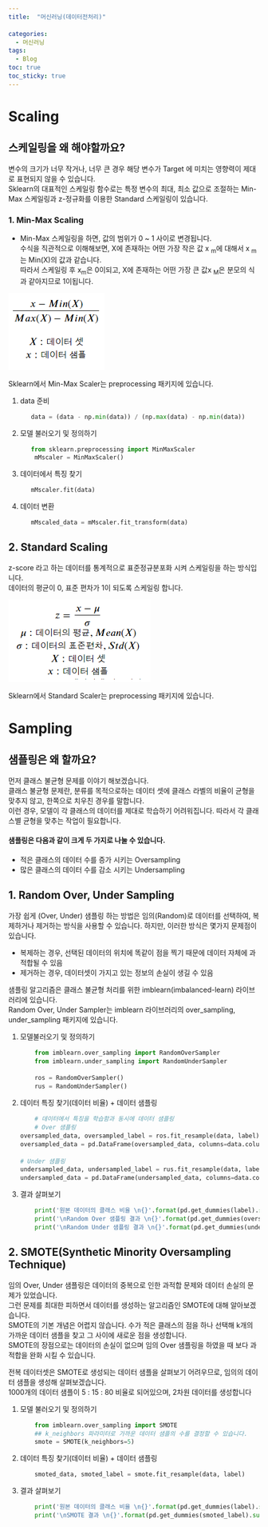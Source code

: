 ```yaml
---
title:  "머신러닝(데이터전처리)"

categories:
  - 머신러닝
tags:
  - Blog
toc: true
toc_sticky: true
---
```


# Scaling

## 스케일링을 왜 해야할까요?

변수의 크기가 너무 작거나, 너무 큰 경우 해당 변수가 Target 에 미치는 영향력이 제대로 표현되지 않을 수 있습니다.<br>
Sklearn의 대표적인 스케일링 함수로는 특정 변수의 최대, 최소 값으로 조절하는 Min-Max 스케일링과 z-정규화를 이용한 Standard 스케일링이 있습니다.

### 1. Min-Max Scaling

- Min-Max 스케일링을 하면, 값의 범위가 0 ~ 1 사이로 변경됩니다. <br> 
수식을 직관적으로 이해해보면, X에 존재하는 어떤 가장 작은 값 x <sub>m</sub>에 대해서 x <sub>m</sub>는 Min(X)의 값과 같습니다. <br>
따라서 스케일링 후 x<sub>m</sub>은 0이되고, X에 존재하는 어떤 가장 큰 값x <sub>M</sub>은 분모의 식과 같아지므로 1이됩니다.

![GitHub Logo](/image/math1.png)

Sklearn에서 Min-Max Scaler는 preprocessing 패키지에 있습니다.

1. data 준비

    ```python
       data = (data - np.min(data)) / (np.max(data) - np.min(data)) 
    ```

2. 모델 불러오기 및 정의하기

    ```python
       from sklearn.preprocessing import MinMaxScaler
        mMscaler = MinMaxScaler()
    ```

3. 데이터에서 특징 찾기

    ```python
       mMscaler.fit(data)
    ```

4. 데이터 변환

    ```python
       mMscaled_data = mMscaler.fit_transform(data)

    ```


## 2. Standard Scaling

z-score 라고 하는 데이터를 통계적으로 표준정규분포화 시켜 스케일링을 하는 방식입니다.<br>
데이터의 평균이 0, 표준 편차가 1이 되도록 스케일링 합니다.

![GitHub Logo](/image/math2.png)

Sklearn에서 Standard Scaler는 preprocessing 패키지에 있습니다.

# Sampling

## 샘플링은 왜 할까요?

먼저 클래스 불균형 문제를 이야기 해보겠습니다. <br> 
클래스 불균형 문제란, 분류를 목적으로하는 데이터 셋에 클래스 라벨의 비율이 균형을 맞추지 않고, 한쪽으로 치우친 경우를 말합니다. <br>
이런 경우, 모델이 각 클래스의 데이터를 제대로 학습하기 어려워집니다. 따라서 각 클래스별 균형을 맞추는 작업이 필요합니다.<br>

#### 샘플링은 다음과 같이 크게 두 가지로 나눌 수 있습니다.

* 적은 클래스의 데이터 수를 증가 시키는 Oversampling
* 많은 클래스의 데이터 수를 감소 시키는 Undersampling

## 1. Random Over, Under Sampling

가장 쉽게 (Over, Under) 샘플링 하는 방법은 임의(Random)로 데이터를 선택하여, 복제하거나 제거하는 방식을 사용할 수 있습니다.
하지만, 이러한 방식은 몇가지 문제점이 있습니다. 
* 복제하는 경우, 선택된 데이터의 위치에 똑같이 점을 찍기 때문에 데이터 자체에 과적합될 수 있음
* 제거하는 경우, 데이터셋이 가지고 있는 정보의 손실이 생길 수 있음

샘플링 알고리즘은 클래스 불균형 처리를 위한 imblearn(imbalanced-learn) 라이브러리에 있습니다.<br>
Random Over, Under Sampler는 imblearn 라이브러리의 over_sampling, under_sampling 패키지에 있습니다.

1. 모델불러오기 및 정의하기

    ```python
        from imblearn.over_sampling import RandomOverSampler
        from imblearn.under_sampling import RandomUnderSampler

        ros = RandomOverSampler()
        rus = RandomUnderSampler()
    ```

2. 데이터 특징 찾기(데이터 비율) + 데이터 샘플링

    ```python
        # 데이터에서 특징을 학습함과 동시에 데이터 샘플링
        # Over 샘플링
    oversampled_data, oversampled_label = ros.fit_resample(data, label)
    oversampled_data = pd.DataFrame(oversampled_data, columns=data.columns)

    # Under 샘플링
    undersampled_data, undersampled_label = rus.fit_resample(data, label)
    undersampled_data = pd.DataFrame(undersampled_data, columns=data.columns)
    ```
3. 결과 살펴보기

    ```python
        print('원본 데이터의 클래스 비율 \n{}'.format(pd.get_dummies(label).sum()))
        print('\nRandom Over 샘플링 결과 \n{}'.format(pd.get_dummies(oversampled_label).sum()))
        print('\nRandom Under 샘플링 결과 \n{}'.format(pd.get_dummies(undersampled_label).sum()))
    ```

## 2. SMOTE(Synthetic Minority Oversampling Technique)

임의 Over, Under 샘플링은 데이터의 중복으로 인한 과적합 문제와 데이터 손실의 문제가 있었습니다.<br>
그런 문제를 최대한 피하면서 데이터를 생성하는 알고리즘인 SMOTE에 대해 알아보겠습니다. <br>
SMOTE의 기본 개념은 어렵지 않습니다. 수가 적은 클래스의 점을 하나 선택해 k개의 가까운 데이터 샘플을 찾고 그 사이에 새로운 점을 생성합니다.<br>
SMOTE의 장점으로는 데이터의 손실이 없으며 임의 Over 샘플링을 하였을 때 보다 과적합을 완화 시킬 수 있습니다.<br>

전복 데이터셋은 SMOTE로 생성되는 데이터 샘플을 살펴보기 어려우므로, 임의의 데이터 샘플을 생성해 살펴보겠습니다.<br>
1000개의 데이터 샘플이 5 : 15 : 80 비율로 되어있으며, 2차원 데이터를 생성합니다

1. 모델 불러오기 및 정의하기

    ```python
        from imblearn.over_sampling import SMOTE
        ## k_neighbors 파라미터로 가까운 데이터 샘플의 수를 결정할 수 있습니다.
        smote = SMOTE(k_neighbors=5)
    ```

2. 데이터 특징 찾기(데이터 비율) + 데이터 샘플링

    ```python
        smoted_data, smoted_label = smote.fit_resample(data, label)
    ```
3. 결과 살펴보기

    ```python
        print('원본 데이터의 클래스 비율 \n{}'.format(pd.get_dummies(label).sum()))
        print('\nSMOTE 결과 \n{}'.format(pd.get_dummies(smoted_label).sum()))
    ```